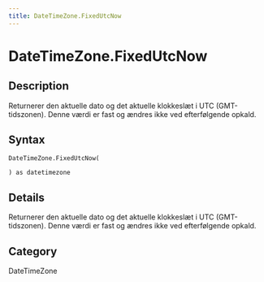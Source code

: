 ```yaml
---
title: DateTimeZone.FixedUtcNow
---
```


# DateTimeZone.FixedUtcNow


## Description

Returnerer den aktuelle dato og det aktuelle klokkeslæt i UTC (GMT-tidszonen). Denne værdi er fast og ændres ikke ved efterfølgende opkald.


## Syntax

```powerquery
DateTimeZone.FixedUtcNow(

) as datetimezone
```


## Details

Returnerer den aktuelle dato og det aktuelle klokkeslæt i UTC (GMT-tidszonen). Denne værdi er fast og ændres ikke ved efterfølgende opkald.



## Category
DateTimeZone
